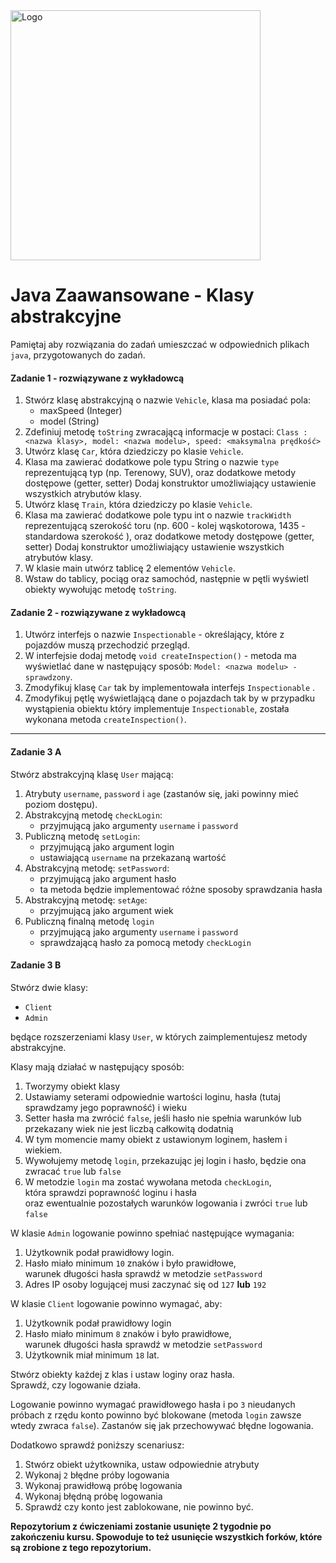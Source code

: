 <img alt="Logo" src="http://coderslab.pl/svg/logo-coderslab.svg" width="400">

#  Java Zaawansowane - Klasy abstrakcyjne
Pamiętaj aby rozwiązania do zadań umieszczać w odpowiednich plikach `java`, przygotowanych do zadań. 
 
#### Zadanie 1 - rozwiązywane z wykładowcą
1. Stwórz klasę abstrakcyjną o nazwie `Vehicle`, klasa ma posiadać pola:
    * maxSpeed (Integer)
    * model (String)
2. Zdefiniuj metodę `toString` zwracającą informacje w postaci:
`Class : <nazwa klasy>, model: <nazwa modelu>, speed: <maksymalna prędkość>`
3. Utwórz klasę `Car`, która dziedziczy po klasie `Vehicle`.
4. Klasa ma zawierać dodatkowe pole typu String o nazwie `type` reprezentującą typ (np. Terenowy, SUV), oraz dodatkowe metody dostępowe (getter, setter)
Dodaj konstruktor umożliwiający ustawienie wszystkich atrybutów klasy.
5. Utwórz klasę `Train`, która dziedziczy po klasie `Vehicle`. 
6. Klasa ma zawierać dodatkowe pole typu int o nazwie `trackWidth` reprezentującą szerokość toru (np. 600 - kolej wąskotorowa, 1435 - standardowa szerokość ), oraz dodatkowe metody dostępowe (getter, setter)
Dodaj konstruktor umożliwiający ustawienie wszystkich atrybutów klasy.
7. W klasie main utwórz tablicę 2 elementów `Vehicle`.
8. Wstaw do tablicy, pociąg oraz samochód, następnie w pętli wyświetl obiekty wywołując metodę `toString`. 


#### Zadanie 2 - rozwiązywane z wykładowcą

1. Utwórz interfejs o nazwie `Inspectionable` - określający, które z pojazdów muszą przechodzić przegląd.
2. W interfejsie dodaj metodę `void createInspection()` - metoda ma wyświetlać dane w następujący sposób:
`Model: <nazwa modelu> - sprawdzony`.
3. Zmodyfikuj klasę `Car` tak by implementowała interfejs `Inspectionable` .
4. Zmodyfikuj pętlę wyświetlającą dane o pojazdach tak by w przypadku wystąpienia obiektu który implementuje `Inspectionable`, została wykonana metoda `createInspection()`.
-----------------------------------------------------------------------------

#### Zadanie 3 A 

Stwórz abstrakcyjną klasę `User` mającą:
1. Atrybuty `username`, `password` i `age` (zastanów się, jaki powinny mieć poziom dostępu).
2. Abstrakcyjną metodę `checkLogin`:
   * przyjmującą jako argumenty `username` i `password`
3. Publiczną metodę `setLogin`:
   * przyjmującą jako argument login
   * ustawiającą `username` na przekazaną wartość
4. Abstrakcyjną metodę: `setPassword`:
   * przyjmującą jako argument hasło
   * ta metoda będzie implementować różne sposoby sprawdzania hasła
4. Abstrakcyjną metodę: `setAge`:
   * przyjmującą jako argument wiek
5. Publiczną finalną metodę `login`
   * przyjmującą jako argumenty `username` i `password`
   * sprawdzającą hasło za pomocą metody `checkLogin`
     
#### Zadanie 3 B

Stwórz dwie klasy:  
* `Client`
* `Admin`  

będące rozszerzeniami klasy `User`, w których zaimplementujesz metody abstrakcyjne.  

Klasy mają działać w następujący sposób:  
1. Tworzymy obiekt klasy
2. Ustawiamy seterami odpowiednie wartości loginu, hasła (tutaj sprawdzamy jego poprawność) i wieku
3. Setter hasła ma zwrócić `false`, jeśli hasło nie spełnia warunków lub przekazany wiek nie jest liczbą całkowitą dodatnią
4. W tym momencie mamy obiekt z ustawionym loginem, hasłem i wiekiem.
5. Wywołujemy metodę `login`, przekazując jej login i hasło, będzie ona zwracać `true` lub `false`
6. W metodzie `login` ma zostać wywołana metoda `checkLogin`,  
   która sprawdzi poprawność loginu i hasła  
   oraz ewentualnie pozostałych warunków logowania i zwróci `true` lub `false`

W klasie `Admin` logowanie powinno spełniać następujące wymagania:
1. Użytkownik podał prawidłowy login.
2. Hasło miało minimum `10` znaków i było prawidłowe,  
   warunek długości hasła sprawdź w metodzie `setPassword`
3. Adres IP osoby logującej musi zaczynać się od `127` **lub** `192`

W klasie `Client` logowanie powinno wymagać, aby:
  1. Użytkownik podał prawidłowy login
  2. Hasło miało minimum `8` znaków i było prawidłowe,  
     warunek długości hasła sprawdź w metodzie `setPassword`
  3. Użytkownik miał minimum `18` lat.

Stwórz obiekty każdej z klas i ustaw loginy oraz hasła.  
Sprawdź, czy logowanie działa.  

Logowanie powinno wymagać prawidłowego hasła i po `3` nieudanych próbach z rzędu konto powinno być blokowane (metoda `login` zawsze wtedy zwraca `false`).
Zastanów się jak przechowywać błędne logowania.

Dodatkowo sprawdź poniższy scenariusz:  
1. Stwórz obiekt użytkownika, ustaw odpowiednie atrybuty
2. Wykonaj `2` błędne próby logowania
3. Wykonaj prawidłową próbę logowania
4. Wykonaj błędną próbę logowania
5. Sprawdź czy konto jest zablokowane, nie powinno być.

**Repozytorium z ćwiczeniami zostanie usunięte 2 tygodnie po zakończeniu kursu. Spowoduje to też usunięcie wszystkich forków, które są zrobione z tego repozytorium.**

